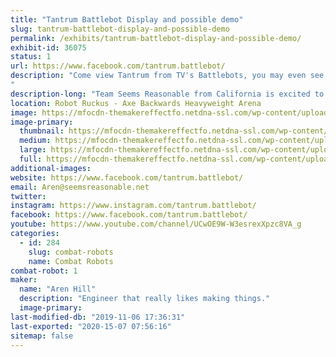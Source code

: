 ```yaml
---
title: "Tantrum Battlebot Display and possible demo"
slug: tantrum-battlebot-display-and-possible-demo
permalink: /exhibits/tantrum-battlebot-display-and-possible-demo/
exhibit-id: 36075
status: 1
url: https://www.facebook.com/tantrum.battlebot/
description: "Come view Tantrum from TV's Battlebots, you may even see it running at 100%, a thing never before seen!
"
description-long: "Team Seems Reasonable from California is excited to bring our Battlebot to show off and hopefully inspire some people to start building more cool things."
location: Robot Ruckus - Axe Backwards Heavyweight Arena
image: https://mfocdn-themakereffectfo.netdna-ssl.com/wp-content/uploads/2018/10/Tantrum-Bot-S2018-1140x832-1024x747.jpg
image-primary:
  thumbnail: https://mfocdn-themakereffectfo.netdna-ssl.com/wp-content/uploads/2018/10/Tantrum-Bot-S2018-1140x832-150x150.jpg
  medium: https://mfocdn-themakereffectfo.netdna-ssl.com/wp-content/uploads/2018/10/Tantrum-Bot-S2018-1140x832-300x219.jpg
  large: https://mfocdn-themakereffectfo.netdna-ssl.com/wp-content/uploads/2018/10/Tantrum-Bot-S2018-1140x832-1024x747.jpg
  full: https://mfocdn-themakereffectfo.netdna-ssl.com/wp-content/uploads/2018/10/Tantrum-Bot-S2018-1140x832.jpg
additional-images:
website: https://www.facebook.com/tantrum.battlebot/
email: Aren@seemsreasonable.net
twitter: 
instagram: https://www.instagram.com/tantrum.battlebot/
facebook: https://www.facebook.com/tantrum.battlebot/
youtube: https://www.youtube.com/channel/UCwOE9W-W3esrexXpzc8VA_g
categories:
  - id: 284
    slug: combat-robots
    name: Combat Robots
combat-robot: 1
maker:
  name: "Aren Hill"
  description: "Engineer that really likes making things."
  image-primary: 
last-modified-db: "2019-11-06 17:36:31"
last-exported: "2020-15-07 07:56:16"
sitemap: false
---
```

